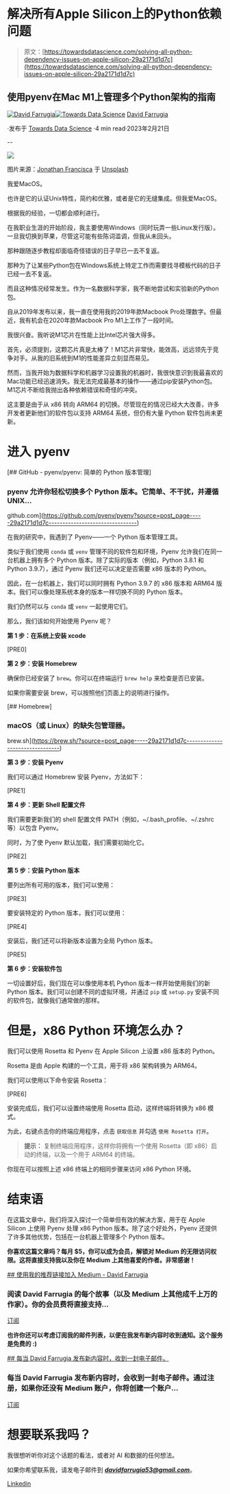 # 解决所有Apple Silicon上的Python依赖问题

> 原文：[https://towardsdatascience.com/solving-all-python-dependency-issues-on-apple-silicon-29a2171d1d7c](https://towardsdatascience.com/solving-all-python-dependency-issues-on-apple-silicon-29a2171d1d7c)

## 使用pyenv在Mac M1上管理多个Python架构的指南

[](https://david-farrugia.medium.com/?source=post_page-----29a2171d1d7c--------------------------------)[![David Farrugia](../Images/082ed61e24c7c26a4ae1c77343a87824.png)](https://david-farrugia.medium.com/?source=post_page-----29a2171d1d7c--------------------------------)[](https://towardsdatascience.com/?source=post_page-----29a2171d1d7c--------------------------------)[![Towards Data Science](../Images/a6ff2676ffcc0c7aad8aaf1d79379785.png)](https://towardsdatascience.com/?source=post_page-----29a2171d1d7c--------------------------------) [David Farrugia](https://david-farrugia.medium.com/?source=post_page-----29a2171d1d7c--------------------------------)

·发布于 [Towards Data Science](https://towardsdatascience.com/?source=post_page-----29a2171d1d7c--------------------------------) ·4 min read·2023年2月21日

--

![](../Images/35b90b1468e13b350e7dfa0cc53604f6.png)

图片来源：[Jonathan Francisca](https://unsplash.com/@jonathan_francisca?utm_source=medium&utm_medium=referral) 于 [Unsplash](https://unsplash.com/?utm_source=medium&utm_medium=referral)

我爱MacOS。

也许是它的认证Unix特性，简约和优雅，或者是它的无缝集成。但我爱MacOS。

根据我的经验，一切都会顺利进行。

在我职业生涯的开始阶段，我主要使用Windows（同时玩弄一些Linux发行版）。一旦我切换到苹果，尽管这可能有些陈词滥调，但我从未回头。

那种跟随逐步教程却面临奇怪错误的日子早已一去不复返。

那种为了让某些Python包在Windows系统上特定工作而需要找寻模板代码的日子已经一去不复返。

而且这种情况经常发生。作为一名数据科学家，我不断地尝试和实验新的Python包。

自从2019年发布以来，我一直在使用我的2019年款Macbook Pro处理数字。但最近，我有机会在2020年款Macbook Pro M1上工作了一段时间。

我很兴奋。我听说M1芯片在性能上比Intel芯片强大得多。

首先，必须提到，这颗芯片真是太棒了！M1芯片非常快，能效高，远远领先于竞争对手。从我的旧系统到M1的性能差异立刻显而易见。

然而，当我开始为数据科学和机器学习设置我的机器时，我很快意识到我最喜欢的Mac功能已经迅速消失。我无法完成最基本的操作——通过pip安装Python包。M1芯片不断给我抛出各种依赖错误和奇怪的冲突。

这主要是由于从 x86 转向 ARM64 的切换。尽管现在的情况已经大大改善，许多开发者更新他们的软件包以支持 ARM64 系统，但仍有大量 Python 软件包尚未更新。

# 进入 pyenv

[](https://github.com/pyenv/pyenv?source=post_page-----29a2171d1d7c--------------------------------) [## GitHub - pyenv/pyenv: 简单的 Python 版本管理]

### pyenv 允许你轻松切换多个 Python 版本。它简单、不干扰，并遵循 UNIX…

github.com](https://github.com/pyenv/pyenv?source=post_page-----29a2171d1d7c--------------------------------)

在我的研究中，我遇到了 Pyenv——一个 Python 版本管理工具。

类似于我们使用 `conda` 或 `venv` 管理不同的软件包和环境，Pyenv 允许我们在同一台机器上拥有多个 Python 版本。除了实际的版本（例如，Python 3.8.1 和 Python 3.9.7），通过 Pyenv 我们还可以决定是否需要 x86 版本的 Python。

因此，在一台机器上，我们可以同时拥有 Python 3.9.7 的 x86 版本和 ARM64 版本。我们可以像处理系统本身的版本一样切换不同的 Python 版本。

我们仍然可以与 `conda` 或 `venv` 一起使用它们。

那么，我们该如何开始使用 Pyenv 呢？

**第 1 步：在系统上安装 xcode**

[PRE0]

**第 2 步：安装 Homebrew**

确保你已经安装了 `brew`。你可以在终端运行 `brew help` 来检查是否已安装。

如果你需要安装 brew，可以按照他们页面上的说明进行操作。

[](https://brew.sh/?source=post_page-----29a2171d1d7c--------------------------------) [## Homebrew]

### macOS（或 Linux）的缺失包管理器。

brew.sh](https://brew.sh/?source=post_page-----29a2171d1d7c--------------------------------)

**第 3 步：安装 Pyenv**

我们可以通过 Homebrew 安装 Pyenv，方法如下：

[PRE1]

**第 4 步：更新 Shell 配置文件**

我们需要更新我们的 shell 配置文件 PATH（例如，~/.bash_profile、~/.zshrc 等）以包含 Pyenv。

同时，为了使 Pyenv 默认加载，我们需要初始化它。

[PRE2]

**第 5 步：安装 Python 版本**

要列出所有可用的版本，我们可以使用：

[PRE3]

要安装特定的 Python 版本，我们可以使用：

[PRE4]

安装后，我们还可以将新版本设置为全局 Python 版本。

[PRE5]

**第 6 步：安装软件包**

一切设置好后，我们现在可以像使用本机 Python 版本一样开始使用我们的新 Python 版本。我们可以创建不同的虚拟环境，并通过 `pip` 或 `setup.py` 安装不同的软件包，就像我们通常做的那样。

# 但是，x86 Python 环境怎么办？

我们可以使用 Rosetta 和 Pyenv 在 Apple Silicon 上设置 x86 版本的 Python。

Rosetta 是由 Apple 构建的一个工具，用于将 x86 架构转换为 ARM64。

我们可以使用以下命令安装 Rosetta：

[PRE6]

安装完成后，我们可以设置终端使用 Rosetta 启动，这样终端将转换为 x86 模式。

为此，右键点击你的终端应用程序，点击 `获取信息` 并勾选 `使用 Rosetta 打开`。

> **提示：** 复制终端应用程序，这样你将拥有一个使用 Rosetta（即 x86）启动的终端，以及一个用于 ARM64 的终端。

你现在可以按照上述 x86 终端上的相同步骤来访问 x86 Python 环境。

# 结束语

在这篇文章中，我们将深入探讨一个简单但有效的解决方案，用于在 Apple Silicon 上使用 Pyenv 处理 x86 Python 版本。除了这个好处外，Pyenv 还提供了许多其他优势，包括在一台机器上管理多个 Python 版本。

**你喜欢这篇文章吗？每月 $5，你可以成为会员，解锁对 Medium 的无限访问权限。这将直接支持我以及你在 Medium 上其他喜爱的作者。非常感谢！**

[## 使用我的推荐链接加入 Medium - David Farrugia](https://david-farrugia.medium.com/membership?source=post_page-----29a2171d1d7c--------------------------------)

### 阅读 David Farrugia 的每个故事（以及 Medium 上其他成千上万的作家）。你的会员费将直接支持…

[订阅](https://david-farrugia.medium.com/membership?source=post_page-----29a2171d1d7c--------------------------------)

**也许你还可以考虑订阅我的邮件列表，以便在我发布新内容时收到通知。这个服务是免费的 :)**

[## 每当 David Farrugia 发布新内容时，收到一封电子邮件。](https://david-farrugia.medium.com/subscribe?source=post_page-----29a2171d1d7c--------------------------------)

### 每当 David Farrugia 发布新内容时，会收到一封电子邮件。通过注册，如果你还没有 Medium 账户，你将创建一个账户…

[订阅](https://david-farrugia.medium.com/subscribe?source=post_page-----29a2171d1d7c--------------------------------)  

# 想要联系我吗？

我很想听听你对这个话题的看法，或者对 AI 和数据的任何想法。

如果你希望联系我，请发电子邮件到 ***davidfarrugia53@gmail.com***。

[Linkedin](https://www.linkedin.com/in/david-farrugia/)
